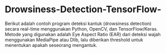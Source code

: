 # Drowsiness-Detection-TensorFlow-
Berikut adalah contoh program deteksi kantuk (drowsiness detection) secara real-time menggunakan Python, OpenCV, dan TensorFlow/Keras. Metode yang digunakan adalah Eye Aspect Ratio (EAR) dari deteksi wajah menggunakan MediaPipe atau Dlib, lalu diberikan threshold untuk menentukan apakah seseorang mengantuk.
